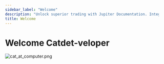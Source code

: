 ```yaml
---
sidebar_label: "Welcome"
description: "Unlock superior trading with Jupiter Documentation. Integrate APIs for swaps, payments, and more effortlessly. Explore robust tools now!"
title: Welcome
---
```


<head>
    <title>Jupiter APIs and Documentation</title>
    <meta name="twitter:card" content="summary" />
</head>

# Welcome Catdet-veloper

![cat_at_computer.png](../static/img/cat_at_computer.png)
